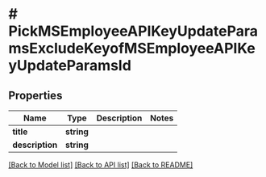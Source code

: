 # # PickMSEmployeeAPIKeyUpdateParamsExcludeKeyofMSEmployeeAPIKeyUpdateParamsId

## Properties

Name | Type | Description | Notes
------------ | ------------- | ------------- | -------------
**title** | **string** |  |
**description** | **string** |  |

[[Back to Model list]](../../README.md#models) [[Back to API list]](../../README.md#endpoints) [[Back to README]](../../README.md)
